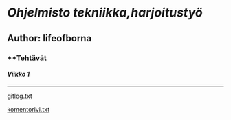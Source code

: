 # *Ohjelmisto tekniikka,harjoitustyö*

## **Author: lifeofborna**

### **Tehtävät

#### *Viikko 1*
------------------
[gitlog.txt](https://github.com/lifeofborna/ot-harjoitustyo/blob/master/laskarit/viikko1/gitlog.txt)

[komentorivi.txt](https://github.com/lifeofborna/ot-harjoitustyo/blob/master/laskarit/viikko1/komentorivi.txt)

